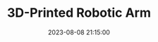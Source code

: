 ---
layout: inner
position: left
title: '3D-Printed Robotic Arm'
date: 2023-08-08 21:15:00
categories: development design
tags: Individual ROS Arduino 3D-Printing Summer&nbsp2023
#featured_image: 
featured_video: https://www.youtube.com/embed/HfVTpcS2ZB8
project_link: 'https://github.com/RobertFromTX/three_DOF_robotic_arm_ws'
button_icon: 'github'
button_text: 'Visit Project'
lead_text: "3 DOF Robotic Arm controllable with Arduino or ROS."
---